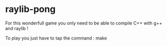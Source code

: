 # raylib-pong
 
For this wonderfull game you only need to be able to compile C++ with g++ and raylib !

To play you just have to tap the command : make